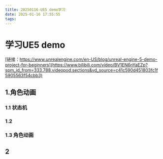 ```yaml
---
title: 20250116-UE5 demo学习
date: 2025-01-16 17:55:55
tags:
---
```

# 学习UE5 demo
[链接：https://www.unrealengine.com/en-US/blog/unreal-engine-5-demo-project-for-beginners](https://www.bilibili.com/video/BV1EN6nYaEZp?spm_id_from=333.788.videopod.sections&vd_source=c41c590d451803fc1f5905563f54cbb3)

## 1.角色动画

### 1.1 状态机

### 1.2 

### 1.3 角色动画

## 2